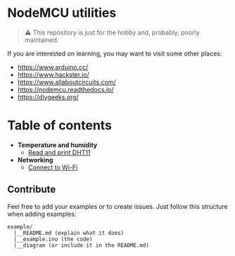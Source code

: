 # NodeMCU utilities

> :warning: This repository is just for the hobby and, probably, poorly maintained. 

If you are interested on learning, you may want to visit some other places:

- https://www.arduino.cc/
- https://www.hackster.io/
- https://www.allaboutcircuits.com/
- https://nodemcu.readthedocs.io/
- https://diygeeks.org/

# Table of contents

- **Temperature and humidity**
    - [Read and print DHT11](DHT11/README.md)
- **Networking**
    - [Connect to Wi-Fi](WIFI/README.md)

## Contribute

Feel free to add your examples or to create issues. Just follow this structure when adding examples:

```
example/
  |__README.md (explain what it does)
  |__example.ino (the code)
  |__diagram (or include it in the README.md)
```